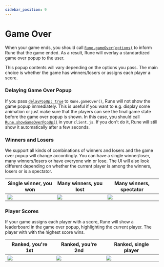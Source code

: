 ```yaml
---
sidebar_position: 9
---
```


# Game Over

When your game ends, you should call [`Rune.gameOver(options)`](../api/multiplayer.md#runegameoveroptions) to inform Rune that the game ended. As a result, Rune will overlay a standardized game over popup to the user.

This popup contents will vary depending on the options you pass. The main choice is whether the game has winners/losers or assigns each player a score.

### Delaying Game Over Popup

If you pass [`delayPopUp: true`](../api/multiplayer.md#delaypopup-boolean--undefined) to `Rune.gameOver()`, Rune will not show the game popup immediately. This is useful if you want to e.g. display some animation or just make sure that the players can see the final game state before the game over popup is shown. In this case, you should call [`Rune.showGameOverPopUp()`](../api/multiplayer.md#runeshowgameoverpopup) in your `client.js`. If you don't do it, Rune will still show it automatically after a few seconds.

### Winners and Losers

We support all kinds of combinations of winners and losers and the game over popup will change accordingly. You can have a single winner/loser, many winners/losers or have everyone win or lose. The UI will also look different depending on whether the current player is among the winners, losers or is a spectator.

| Single winner, you won                            | Many winners, you lost                            | Many winners, spectator                             |
| ------------------------------------------------- | ------------------------------------------------- | --------------------------------------------------- |
| ![](/img/gameOverExamples/singleWinnerYouWon.png) | ![](/img/gameOverExamples/manyWinnersYouLost.png) | ![](/img/gameOverExamples/manyWinnersSpectator.png) |

### Player Scores

If your game assigns each player with a score, Rune will show a leaderboard in the game over popup, highlighting the current player. The player with with the highest score wins.

| Ranked, you're 1st                            | Ranked, you're 2nd                             | Ranked, single player                       |
| --------------------------------------------- | ---------------------------------------------- | ------------------------------------------- |
| ![](/img/gameOverExamples/rankedYouFirst.png) | ![](/img/gameOverExamples/rankedYouSecond.png) | ![](/img/gameOverExamples/rankedSingle.png) |

